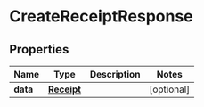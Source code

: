 # CreateReceiptResponse

## Properties

Name | Type | Description | Notes
------------ | ------------- | ------------- | -------------
**data** | [**Receipt**](Receipt.md) |  | [optional] 


